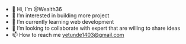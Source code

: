 - 👋 Hi, I’m @Wealth36
- 👀 I’m interested in building more project 
- 🌱 I’m currently learning web development 
- 💞️ I’m looking to collaborate with expert that are willing to share ideas 
- 📫 How to reach me yetunde1403@gmail.com

<!---
Wealth36/Wealth36 is a ✨ special ✨ repository because its `README.md` (this file) appears on your GitHub profile.
You can click the Preview link to take a look at your changes.
--->
